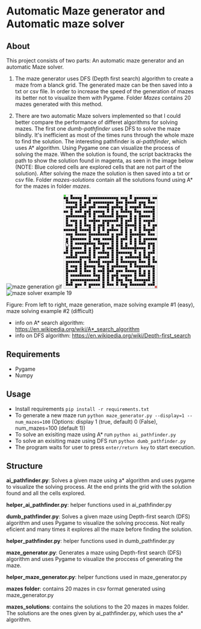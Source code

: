 # Automatic Maze generator and Automatic maze solver

## About
This project consists of two parts: An automatic maze generator and an automatic Maze solver. 

1. The maze generator uses DFS (Depth first search) algorithm to create a maze from a blanck grid. The generated maze can be then saved into a txt or csv file. In order to increase the speed of the generation of mazes its better not to visualize them with Pygame. Folder _Mazes_ contains 20 mazes generated with this method.

2. There are two automatic Maze solvers implemented so that I could better compare the performance of differet algorithms for solving mazes. The first one _dumb-pathfinder_ uses 
DFS to solve the maze blindly. It's inefficient as most of the times runs through the whole maze to find the solution. The interesting pathfinder is _ai-pathfinder_, which uses A* algorithm. Using Pygame one can visualize the process of solving the maze. When the solution is found, the script backtracks the path to show the solution found in magenta, as seen in the image below (NOTE: Blue colored cells are explored cells that are not part of the solution). After solving the maze the solution is then saved into a txt or csv file. Folder _mazes-solutions_ contain all the solutions found using A* for the mazes in folder _mazes_.

<p float="center">
  <img src="files/maze_generator.gif" alt="maze generation gif" height="250" />
  <img src="files/maze_solver_18.gif" alt="maze solver example 18" height="250"/>
  <img src="files/maze_solver_19.gif" alt="maze solver example 19" height="250"/>
</p>
<div>
  <p>Figure: From left to right, maze generation, maze solving example #1 (easy), maze solving example #2 (difficult)</p>
</div>

* info on A* search algorithm: https://en.wikipedia.org/wiki/A*_search_algorithm
* info on DFS algorithm: https://en.wikipedia.org/wiki/Depth-first_search

## Requirements
* Pygame
* Numpy

## Usage
* Install requirements `pip install -r requirements.txt`
* To generate a new maze run `python maze_generator.py --display=1 --num_mazes=100`
(Options: display 1 (true, default) 0 (False), num_mazes=100 (default 1))  
* To solve an exisiting maze using A* run `python ai_pathfinder.py`
* To solve an exisiting maze using DFS run `python dumb_pathfinder.py`
* The program waits for user to press `enter/return key` to start execution.

## Structure
**ai_pathfinder.py**: 
  Solves a given maze using a* algorithm and uses pygame to visualize the solving
  process. At the end prints the grid with the solution found and all the cells explored.

**helper_ai_pathfinder.py**: 
  helper functions used in ai_pathfinder.py
  
**dumb_pathfinder.py**:
  Solves a given maze using Depth-first search (DFS) algorithm and uses Pygame to visualize
  the solving proccess. Not really eficient and many times it explores all the maze before finding the solution.

**helper_pathfinder.py**:
  helper functions used in dumb_pathfinder.py

**maze_generator.py**:
  Generates a maze using Depth-first search (DFS) algorithm and uses Pygame to
  visualize the proccess of generating the maze.

**helper_maze_generator.py**:
  helper functions used in maze_generator.py
  
**mazes folder**:
  contains 20 mazes in csv format generated using maze_generator.py

**mazes_solutions**:
  contains the solutions to the 20 mazes in mazes folder. The solutions are the ones
  given by ai_pathfinder.py, which uses the a* algorithm.
